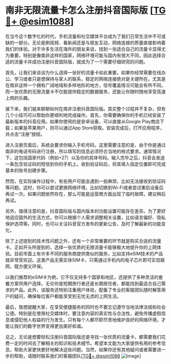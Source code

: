 # 南非无限流量卡怎么注册抖音国际版 [[TG💪+ @esim1088](https://t.me/s/esim1088)]

在当今这个数字化的时代，手机流量和社交媒体平台成为了我们日常生活中不可或缺的一部分。无论是刷视频、看新闻还是与朋友互动，网络连接的质量直接影响着我们的体验。对于许多生活在海外的朋友来说，找到一张适合自己的流量卡显得尤为重要。特别是像南非这样的国家，网络环境可能与国内有很大不同，因此选择合适的流量卡并成功注册抖音国际版，就成为了一个需要仔细研究的问题。

首先，让我们来谈谈为什么选择一张好的流量卡如此重要。如果你经常需要在线办公、学习或者只是想保持与家人的联系，稳定的网络连接绝对是关键所在。尤其是在南非这样一个拥有广阔地域和多样地形的地方，信号覆盖情况可能会有所不同。而一张优质的无限流量卡不仅能提供稳定的数据服务，还能让你随时随地享受高速上网的乐趣。

接下来，我们就来聊聊如何在南非注册抖音国际版。其实整个过程并不复杂，但有几个小技巧可以帮助你更顺利地完成操作。首先，你需要确保你的手机已经安装了最新版本的抖音应用。如果你使用的是安卓设备，可以直接从Google Play商店下载；如果是苹果用户，则可以通过App Store获取。安装完成后，打开应用程序，并点击“注册”按钮。

进入注册页面后，系统会要求你输入手机号码。这里需要注意的是，由于你是通过南非的电话号码进行注册，所以填写的信息必须符合当地的格式要求。通常情况下，这包括国家代码（例如+27）以及你的具体号码。输入完毕之后，抖音会发送一条包含验证码的短信到你的手机上。收到验证码后，将其填入指定位置即可完成基本的账号创建步骤。

然而，在实际操作过程中，有些用户可能会遇到一些麻烦，比如无法接收到验证码等问题。这时，你可以尝试更换网络环境，比如切换到Wi-Fi或者尝试重启设备后再试一次。如果问题依然存在，那么可能是运营商方面出现了临时故障，建议稍后再试。

另外，值得注意的是，抖音国际版与国内版本的功能设置可能存在差异。为了更好地适应国外的生活方式，你可以根据个人需求调整相关设置，比如语言偏好、隐私保护选项等。同时，也可以关注抖音官方发布的更新公告，及时了解最新的功能变化。

除了上述提到的技术性问题之外，还有一个非常重要的环节就是购买合适的流量卡。正如开头所提到的，选择一张优质的无限流量卡能够极大地提升你的上网体验。目前市面上有许多不同的服务商提供类似的服务，比如支持eSIM技术的产品就非常受欢迎。这类产品无需实体SIM卡，只需通过手机内的电子芯片即可实现联网，既方便又环保。

以我们推荐的eSIM卡为例，它不仅支持多个国家和地区，还提供了多种灵活的套餐方案供用户选择。无论你是短期旅行者还是长期居住者，都能找到最适合自己需求的产品。此外，该服务还特别注重用户体验，配备了专业的客服团队随时解答用户的疑问，确保每位客户都能享受到无忧无虑的上网生活。

最后，我想提醒大家，在享受便捷服务的同时也不要忘记遵守当地法律法规和社会公德。特别是在使用社交媒体时，要注意内容的真实性与合法性，避免传播虚假信息或侵犯他人权益的行为发生。只有每个人都尽职尽责地维护良好的网络环境，才能让我们的数字世界变得更加美好和谐。

总之，无论是想要轻松注册抖音国际版还是寻找一张优质的流量卡，都需要我们花费一定的时间去了解相关的知识和技术细节。希望本文能为大家提供有用的参考信息，帮助大家更快更好地解决这些问题。当然，如果你还有其他疑问或者需要进一步的帮助，请随时联系我们的客服团队[[TG💪+ @esim1088](https://t.me/s/esim1088) ![Image](https://i.postimg.cc/4NQfJmqS/Snipaste-2025-05-13-00-14-12.png)]